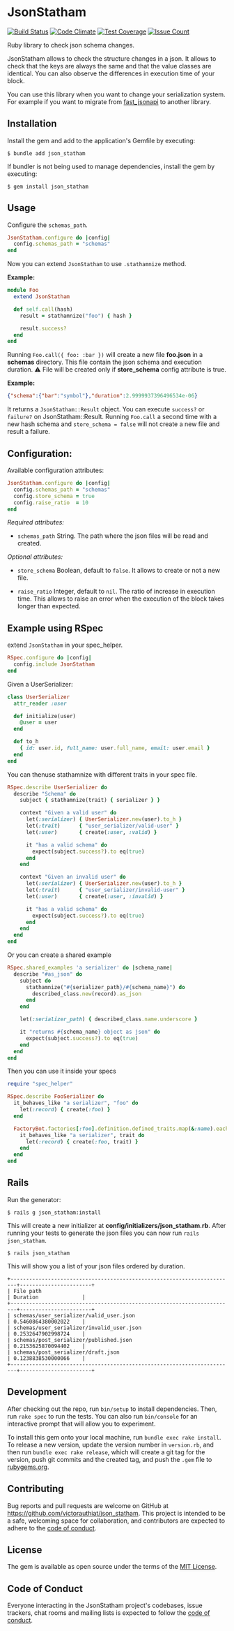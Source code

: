 # JsonStatham

[![Build Status](https://github.com/VictorAuthiat/json_statham/actions/workflows/ci.yml/badge.svg)](https://github.com/VictorAuthiat/json_statham/actions/workflows/ci.yml)
[![Code Climate](https://codeclimate.com/github/VictorAuthiat/json_statham/badges/gpa.svg)](https://codeclimate.com/github/VictorAuthiat/json_statham)
[![Test Coverage](https://codeclimate.com/github/VictorAuthiat/json_statham/badges/coverage.svg)](https://codeclimate.com/github/VictorAuthiat/json_statham/coverage)
[![Issue Count](https://codeclimate.com/github/VictorAuthiat/json_statham/badges/issue_count.svg)](https://codeclimate.com/github/VictorAuthiat/json_statham)

Ruby library to check json schema changes.

JsonStatham allows to check the structure changes in a json.
It allows to check that the keys are always the same and that the value classes are identical. You can also observe the differences in execution time of your block.

You can use this library when you want to change your serialization system. For example if you want to migrate from [fast_jsonapi](https://github.com/Netflix/fast_jsonapi) to another library.

## Installation

Install the gem and add to the application's Gemfile by executing:

    $ bundle add json_statham

If bundler is not being used to manage dependencies, install the gem by executing:

    $ gem install json_statham

## Usage

Configure the `schemas_path`.

```ruby
JsonStatham.configure do |config|
  config.schemas_path = "schemas"
end
```

Now you can extend `JsonStatham` to use `.stathamnize` method.

**Example:**

```ruby
module Foo
  extend JsonStatham

  def self.call(hash)
    result = stathamnize("foo") { hash }

    result.success?
  end
end
```

Running `Foo.call({ foo: :bar })` will create a new file **foo.json** in a **schemas** directory. This file contain the json schema and execution duration.
⚠️ File will be created only if **store_schema** config attribute is true.

**Example:**

```json
{"schema":{"bar":"symbol"},"duration":2.9999937396496534e-06}
```

It returns a `JsonStatham::Result` object.
You can execute `success?` or `failure?` on JsonStatham::Result.
Running `Foo.call` a second time with a new hash schema and `store_schema = false` will not create a new file and result a failure.

## Configuration:

Available configuration attributes:

```ruby
JsonStatham.configure do |config|
  config.schemas_path = "schemas"
  config.store_schema = true
  config.raise_ratio  = 10
end
```

*Required attributes:*

- `schemas_path` String.
  The path where the json files will be read and created.

*Optional attributes:*

- `store_schema` Boolean, default to `false`.
  It allows to create or not a new file.

- `raise_ratio` Integer, default to `nil`.
  The ratio of increase in execution time. This allows to raise an error when the execution of the block takes longer than expected.

## Example using RSpec

extend `JsonStatham` in your spec_helper.

```ruby
RSpec.configure do |config|
  config.include JsonStatham
end
```

Given a UserSerializer:

```ruby
class UserSerializer
  attr_reader :user

  def initialize(user)
    @user = user
  end

  def to_h
    { id: user.id, full_name: user.full_name, email: user.email }
  end
end
```

You can thenuse stathamnize with different traits in your spec file.

```ruby
RSpec.describe UserSerializer do
  describe "Schema" do
    subject { stathamnize(trait) { serializer } }

    context "Given a valid user" do
      let(:serializer) { UserSerializer.new(user).to_h }
      let(:trait)      { "user_serializer/valid-user" }
      let(:user)       { create(:user, :valid) }

      it "has a valid schema" do
        expect(subject.success?).to eq(true)
      end
    end

    context "Given an invalid user" do
      let(:serializer) { UserSerializer.new(user).to_h }
      let(:trait)      { "user_serializer/invalid-user" }
      let(:user)       { create(:user, :invalid) }

      it "has a valid schema" do
        expect(subject.success?).to eq(true)
      end
    end
  end
end
```

Or you can create a shared example

```ruby
RSpec.shared_examples 'a serializer' do |schema_name|
  describe "#as_json" do
    subject do
      stathamnize("#{serializer_path}/#{schema_name}") do
        described_class.new(record).as_json
      end
    end

    let(:serializer_path) { described_class.name.underscore }

    it "returns #{schema_name} object as json" do
      expect(subject.success?).to eq(true)
    end
  end
end
```

Then you can use it inside your specs

```ruby
require "spec_helper"

RSpec.describe FooSerializer do
  it_behaves_like "a serializer", "foo" do
    let(:record) { create(:foo) }
  end

  FactoryBot.factories[:foo].definition.defined_traits.map(&:name).each do |trait|
    it_behaves_like "a serializer", trait do
      let(:record) { create(:foo, trait) }
    end
  end
end
```

## Rails

Run the generator:

    $ rails g json_statham:install

This will create a new initializer at **config/initializers/json_statham.rb**.
After running your tests to generate the json files you can now run `rails json_statham`.

    $ rails json_statham

This will show you a list of your json files ordered by duration.

```
+------------------------------------------------------------------------+-----------------------+
| File path                                                              | Duration              |
+------------------------------------------------------------------------+-----------------------+
| schemas/user_serializer/valid_user.json                                | 0.5460864380002022    |
| schemas/user_serializer/invalid_user.json                              | 0.2532647902998724    |
| schemas/post_serializer/published.json                                 | 0.2153625870094402    |
| schemas/post_serializer/draft.json                                     | 0.1238838530000066    |
+------------------------------------------------------------------------+-----------------------+
```

## Development

After checking out the repo, run `bin/setup` to install dependencies. Then, run `rake spec` to run the tests. You can also run `bin/console` for an interactive prompt that will allow you to experiment.

To install this gem onto your local machine, run `bundle exec rake install`. To release a new version, update the version number in `version.rb`, and then run `bundle exec rake release`, which will create a git tag for the version, push git commits and the created tag, and push the `.gem` file to [rubygems.org](https://rubygems.org).

## Contributing

Bug reports and pull requests are welcome on GitHub at https://github.com/victorauthiat/json_statham. This project is intended to be a safe, welcoming space for collaboration, and contributors are expected to adhere to the [code of conduct](https://github.com/victorauthiat/json_statham/blob/master/CODE_OF_CONDUCT.md).

## License

The gem is available as open source under the terms of the [MIT License](https://opensource.org/licenses/MIT).

## Code of Conduct

Everyone interacting in the JsonStatham project's codebases, issue trackers, chat rooms and mailing lists is expected to follow the [code of conduct](https://github.com/victorauthiat/json_statham/blob/master/CODE_OF_CONDUCT.md).
